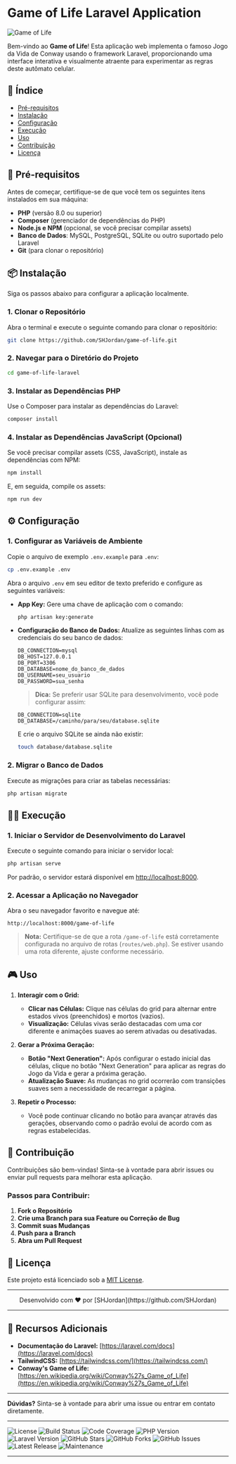 # Game of Life Laravel Application

![Game of Life](https://github.com/user-attachments/assets/6d716df0-5cfe-4150-9277-69b607a90f7e)

Bem-vindo ao **Game of Life**! Esta aplicação web implementa o famoso Jogo da Vida de Conway usando o framework Laravel, proporcionando uma interface interativa e visualmente atraente para experimentar as regras deste autômato celular.

## 🚀 **Índice**

-   [Pré-requisitos](#pré-requisitos)
-   [Instalação](#instalação)
-   [Configuração](#configuração)
-   [Execução](#execução)
-   [Uso](#uso)
-   [Contribuição](#contribuição)
-   [Licença](#licença)

## 📝 **Pré-requisitos**

Antes de começar, certifique-se de que você tem os seguintes itens instalados em sua máquina:

-   **PHP** (versão 8.0 ou superior)
-   **Composer** (gerenciador de dependências do PHP)
-   **Node.js e NPM** (opcional, se você precisar compilar assets)
-   **Banco de Dados**: MySQL, PostgreSQL, SQLite ou outro suportado pelo Laravel
-   **Git** (para clonar o repositório)

## 📦 **Instalação**

Siga os passos abaixo para configurar a aplicação localmente.

### 1. **Clonar o Repositório**

Abra o terminal e execute o seguinte comando para clonar o repositório:

```bash
git clone https://github.com/SHJordan/game-of-life.git
```

### 2. **Navegar para o Diretório do Projeto**

```bash
cd game-of-life-laravel
```

### 3. **Instalar as Dependências PHP**

Use o Composer para instalar as dependências do Laravel:

```bash
composer install
```

### 4. **Instalar as Dependências JavaScript (Opcional)**

Se você precisar compilar assets (CSS, JavaScript), instale as dependências com NPM:

```bash
npm install
```

E, em seguida, compile os assets:

```bash
npm run dev
```

## ⚙️ **Configuração**

### 1. **Configurar as Variáveis de Ambiente**

Copie o arquivo de exemplo `.env.example` para `.env`:

```bash
cp .env.example .env
```

Abra o arquivo `.env` em seu editor de texto preferido e configure as seguintes variáveis:

-   **App Key:** Gere uma chave de aplicação com o comando:

    ```bash
    php artisan key:generate
    ```

-   **Configuração do Banco de Dados:** Atualize as seguintes linhas com as credenciais do seu banco de dados:

    ```env
    DB_CONNECTION=mysql
    DB_HOST=127.0.0.1
    DB_PORT=3306
    DB_DATABASE=nome_do_banco_de_dados
    DB_USERNAME=seu_usuario
    DB_PASSWORD=sua_senha
    ```

    > **Dica:** Se preferir usar SQLite para desenvolvimento, você pode configurar assim:

    ```env
    DB_CONNECTION=sqlite
    DB_DATABASE=/caminho/para/seu/database.sqlite
    ```

    E crie o arquivo SQLite se ainda não existir:

    ```bash
    touch database/database.sqlite
    ```

### 2. **Migrar o Banco de Dados**

Execute as migrações para criar as tabelas necessárias:

```bash
php artisan migrate
```

## 🏃‍♂️ **Execução**

### 1. **Iniciar o Servidor de Desenvolvimento do Laravel**

Execute o seguinte comando para iniciar o servidor local:

```bash
php artisan serve
```

Por padrão, o servidor estará disponível em [http://localhost:8000](http://localhost:8000).

### 2. **Acessar a Aplicação no Navegador**

Abra o seu navegador favorito e navegue até:

```
http://localhost:8000/game-of-life
```

> **Nota:** Certifique-se de que a rota `/game-of-life` está corretamente configurada no arquivo de rotas (`routes/web.php`). Se estiver usando uma rota diferente, ajuste conforme necessário.

## 🎮 **Uso**

1. **Interagir com o Grid:**

    - **Clicar nas Células:** Clique nas células do grid para alternar entre estados vivos (preenchidos) e mortos (vazios).
    - **Visualização:** Células vivas serão destacadas com uma cor diferente e animações suaves ao serem ativadas ou desativadas.

2. **Gerar a Próxima Geração:**

    - **Botão "Next Generation":** Após configurar o estado inicial das células, clique no botão "Next Generation" para aplicar as regras do Jogo da Vida e gerar a próxima geração.
    - **Atualização Suave:** As mudanças no grid ocorrerão com transições suaves sem a necessidade de recarregar a página.

3. **Repetir o Processo:**
    - Você pode continuar clicando no botão para avançar através das gerações, observando como o padrão evolui de acordo com as regras estabelecidas.

## 🤝 **Contribuição**

Contribuições são bem-vindas! Sinta-se à vontade para abrir issues ou enviar pull requests para melhorar esta aplicação.

### **Passos para Contribuir:**

1. **Fork o Repositório**
2. **Crie uma Branch para sua Feature ou Correção de Bug**
3. **Commit suas Mudanças**
4. **Push para a Branch**
5. **Abra um Pull Request**

## 📄 **Licença**

Este projeto está licenciado sob a [MIT License](LICENSE).

---

<div align="center">
  <p>Desenvolvido com ❤️ por [SHJordan](https://github.com/SHJordan)</p>
</div>

---

## 🧰 **Recursos Adicionais**

-   **Documentação do Laravel:** [https://laravel.com/docs](https://laravel.com/docs)
-   **TailwindCSS:** [https://tailwindcss.com/](https://tailwindcss.com/)
-   **Conway's Game of Life:** [https://en.wikipedia.org/wiki/Conway%27s_Game_of_Life](https://en.wikipedia.org/wiki/Conway%27s_Game_of_Life)

---

**Dúvidas?** Sinta-se à vontade para abrir uma issue ou entrar em contato diretamente.

---

<!-- Optional: Include badges for license, GitHub stars, etc. -->

![License](https://img.shields.io/github/license/SHJordan/game-of-life?style=flat-square)
![Build Status](https://img.shields.io/github/workflow/status/SHJordan/game-of-life/CI?style=flat-square)
![Code Coverage](https://img.shields.io/codecov/c/github/SHJordan/game-of-life?style=flat-square)
![PHP Version](https://img.shields.io/packagist/php-v/SHJordan/game-of-life?style=flat-square)
![Laravel Version](https://img.shields.io/badge/Laravel-11.x-blue?style=flat-square)
![GitHub Stars](https://img.shields.io/github/stars/SHJordan/game-of-life?style=flat-square&label=Stars)
![GitHub Forks](https://img.shields.io/github/forks/SHJordan/game-of-life?style=flat-square&label=Forks)
![GitHub Issues](https://img.shields.io/github/issues/SHJordan/game-of-life?style=flat-square&label=Issues)
![Latest Release](https://img.shields.io/github/v/release/SHJordan/game-of-life?style=flat-square)
![Maintenance](https://img.shields.io/badge/Maintained-Yes-green.svg?style=flat-square)

---
